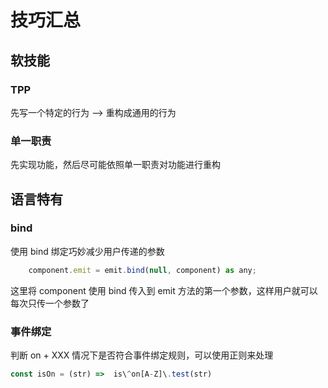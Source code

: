 # 技巧汇总

## 软技能

### TPP

先写一个特定的行为 --> 重构成通用的行为

### 单一职责

先实现功能，然后尽可能依照单一职责对功能进行重构

## 语言特有

### bind

使用 bind 绑定巧妙减少用户传递的参数

```javascript
    component.emit = emit.bind(null, component) as any;
```

这里将 component 使用 bind 传入到 emit 方法的第一个参数，这样用户就可以每次只传一个参数了

### 事件绑定

判断 on + XXX 情况下是否符合事件绑定规则，可以使用正则来处理

```javascript
const isOn = (str) =>  is\^on[A-Z]\.test(str)
```
